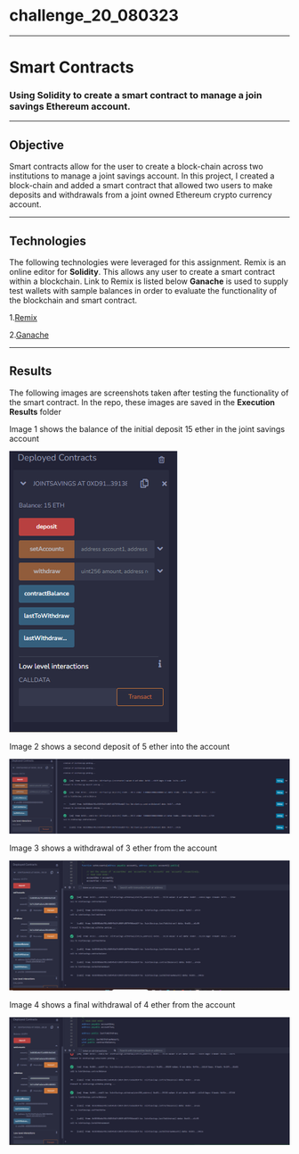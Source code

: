 # challenge_20_080323
---
# Smart Contracts
### Using Solidity to create a smart contract to manage a join savings Ethereum account. 
---
## Objective 

Smart contracts allow for the user to create a block-chain across two institutions to manage a joint savings account. In this project, I created a block-chain and added a smart contract that allowed two users to make deposits and withdrawals from a joint owned Ethereum crypto currency account.

---

## Technologies 

The following technologies were leveraged for this assignment. Remix is an online editor for **Solidity**. This allows any user to create a smart contract within a blockchain. Link to Remix is listed below
**Ganache** is used to supply test wallets with sample balances in order to evaluate the functionality of the blockchain and smart contract.

1.[Remix](https://remix.ethereum.org/#lang=en&optimize=false&runs=200&evmVersion=null&version=soljson-v0.8.18+commit.87f61d96.js)

2.[Ganache](https://trufflesuite.com/ganache/)

---

## Results

The following images are screenshots taken after testing the functionality of the smart contract. In the repo, these images are saved in the **Execution Results** folder

Image 1 shows the balance of the initial deposit  15 ether in the joint savings account

![initial_deposit](./Execution_Results/inital_deposit_15ether.png)

Image 2 shows a second deposit of 5 ether into the account

![2nd_deposit](./Execution_Results/2nd_deposit_5ether.png)

Image 3 shows a withdrawal of 3 ether from the account

![1st_withdrawal](./Execution_Results/withdrawal_and_transfer_3ether.png)

Image 4 shows a final withdrawal of 4 ether from the account

![2nd_withdrawal](./Execution_Results/withdrawal_and_transfer_4ether.png)



 
